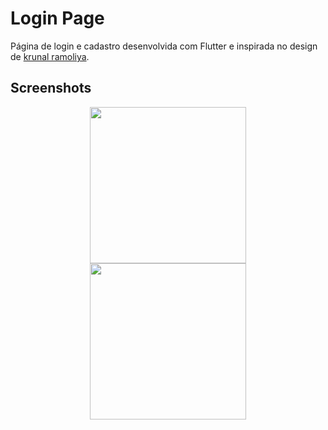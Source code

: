 # Login Page
Página de login e cadastro desenvolvida com Flutter e inspirada no design de [krunal ramoliya](https://dribbble.com/shots/5871600-Login-screen-UI-Design).
## Screenshots
<p align="center">
  <img src="https://user-images.githubusercontent.com/53586612/72100155-e3051880-3300-11ea-9622-476e453e7e3d.png" width="250" hspace="20">
  <img src="https://user-images.githubusercontent.com/53586612/72101360-42642800-3303-11ea-98c2-a2b4d35fb7fb.png" width="250" hspace="20">
</p>
